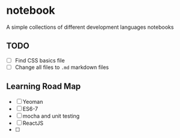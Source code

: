 # notebook

A simple collections of different development languages notebooks

## TODO

- [ ] Find CSS basics file
- [ ] Change all files to `.md` markdown files

## Learning Road Map

- [ ] Yeoman
- [ ] ES6-7
- [ ] mocha and unit testing
- [ ] ReactJS
- [ ] 
